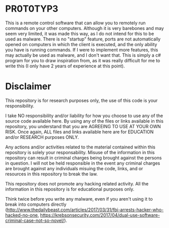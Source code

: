 # PR0T0TYP3
This is a remote control software that can allow you to remotely run commands on your other computers. Although it is very barebones and
may seem very limited, it was made this way, as I do not intend for this to be used as malware. There is no "startup" feature, ports are
not automatically opened on computers in which the client is executed, and the only ability you have is running commands. If I were to
implement more features, this may actually be used as malware, and I don't want that. This is simply a c# program for you to draw inspiration
from, as it was really difficult for me to write this (I only have 2 years of experience at this point).

# Disclaimer
This repository is for research purposes only, the use of this code is your responsibility.

I take NO responsibility and/or liability for how you choose to use any of the source code available here. By using any of the files or links available in this repository, you understand that you are AGREEING TO USE AT YOUR OWN RISK. Once again, ALL files and links available here are for EDUCATION and/or RESEARCH purposes ONLY.

Any actions and/or activities related to the material contained within this repository is solely your responsability. Misuse of the information in this repository can result in criminal charges being brought against the persons in question. I will not be held responsible in the event any criminal charges are brought against any individuals misuing the code, links, and or resources in this repository to break the law.

This repository does not promote any hacking related activity. All the information in this repository is for educational purposes only.

Think twice before you write any malware, even if you aren't using it to break into computers directly (http://www.thedailybeast.com/articles/2017/03/31/fbi-arrests-hacker-who-hacked-no-one, https://krebsonsecurity.com/2017/04/dual-use-software-criminal-case-not-so-novel/).
